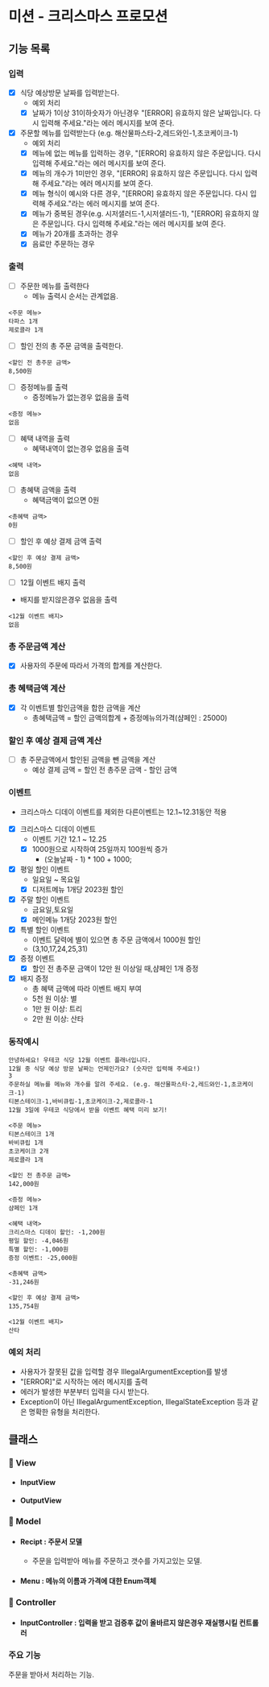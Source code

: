 # 미션 - 크리스마스 프로모션

## 기능 목록

### 입력
-[x] 식당 예상방문 날짜를 입력받는다.
    - 예외 처리
    - [x] 날짜가 1이상 31이하숫자가 아닌경우  "[ERROR] 유효하지 않은 날짜입니다. 다시 입력해 주세요."라는 에러 메시지를 보여 준다.
-[x] 주문할 메뉴를 입력받는다 (e.g. 해산물파스타-2,레드와인-1,초코케이크-1)
  - 예외 처리
  - [x] 메뉴에 없는 메뉴를 입력하는 경우, "[ERROR] 유효하지 않은 주문입니다. 다시 입력해 주세요."라는 에러 메시지를 보여 준다.
  - [x] 메뉴의 개수가 1미만인 경우, "[ERROR] 유효하지 않은 주문입니다. 다시 입력해 주세요."라는 에러 메시지를 보여 준다.
  - [x] 메뉴 형식이 예시와 다른 경우,  "[ERROR] 유효하지 않은 주문입니다. 다시 입력해 주세요."라는 에러 메시지를 보여 준다.
  - [x] 메뉴가 중복된 경우(e.g. 시저샐러드-1,시저샐러드-1), "[ERROR] 유효하지 않은 주문입니다. 다시 입력해 주세요."라는 에러 메시지를 보여 준다.
  - [x] 메뉴가 20개를 초과하는 경우
  - [x] 음료만 주문하는 경우
### 출력
-[ ] 주문한 메뉴를 출력한다
  - 메뉴 출력시 순서는 관계없음.
```
<주문 메뉴>    
타파스 1개    
제로콜라 1개
```
-[ ] 할인 전의 총 주문 금액을 출력한다.
```
<할인 전 총주문 금액>  
8,500원
```
 
-[ ] 증정메뉴를 출력 
  - 증정메뉴가 없는경우 없음을 출력
```
<증정 메뉴>  
없음
```
-[ ] 혜택 내역을 출력
  - 혜택내역이 없는경우 없음을 출력
```
<혜택 내역>
없음
```
-[ ] 총혜택 금액을 출력
    - 혜택금액이 없으면 0원
```
<총혜택 금액>
0원
```
-[ ] 할인 후 예상 결제 금액 출력
```
<할인 후 예상 결제 금액>
8,500원
```
-[ ] 12월 이벤트 배지 출력
- 배지를 받지않은경우 없음을 출력
```
<12월 이벤트 배지>
없음
```

### 총 주문금액 계산
- [x] 사용자의 주문에 따라서 가격의 합계를 계산한다. 
### 총 혜택금액 계산
- [x] 각 이벤트별 할인금액을 합한 금액을 계산 
  - 총혜택금액 = 할인 금액의합계 + 증정메뉴의가격(샴페인 : 25000)
### 할인 후 예상 결제 금액 계산
- [ ] 총 주문금액에서 할인된 금액을 뺀 금액을 계산
  - 예상 결제 금액 = 할인 전 총주문 금액 - 할인 금액
### 이벤트
- 크리스마스 디데이 이벤트를 제외한 다른이벤트는 12.1~12.31동안 적용
- [x] 크리스마스 디데이 이벤트
  - 이벤트 기간 12.1 ~ 12.25
  - [x] 1000원으로 시작하여 25일까지 100원씩 증가 
    - (오늘날짜 - 1) * 100 + 1000;
- [x] 평일 할인 이벤트
  - 일요일 ~ 목요일
  - [x] 디저트메뉴 1개당 2023원 할인
- [x] 주말 할인 이벤트
  - 금요일,토요일
  -[x] 메인메뉴 1개당 2023원 할인  
- [x] 특별 할인 이벤트
  - 이벤트 달력에 별이 있으면 총 주문 금액에서 1000원 할인
  - (3,10,17,24,25,31)
- [x] 증정 이벤트
  - [x] 할인 전 총주문 금액이 12만 원 이상일 때,샴페인 1개 증정
- [x] 배지 증정
  - 총 혜택 금액에 따라 이벤트 배지 부여
  - 5천 원 이상: 별
  - 1만 원 이상: 트리
  - 2만 원 이상: 산타

### 동작예시
```
안녕하세요! 우테코 식당 12월 이벤트 플래너입니다.
12월 중 식당 예상 방문 날짜는 언제인가요? (숫자만 입력해 주세요!)
3
주문하실 메뉴를 메뉴와 개수를 알려 주세요. (e.g. 해산물파스타-2,레드와인-1,초코케이크-1)
티본스테이크-1,바비큐립-1,초코케이크-2,제로콜라-1
12월 3일에 우테코 식당에서 받을 이벤트 혜택 미리 보기!
 
<주문 메뉴>
티본스테이크 1개
바비큐립 1개
초코케이크 2개
제로콜라 1개
 
<할인 전 총주문 금액>
142,000원
 
<증정 메뉴>
샴페인 1개
 
<혜택 내역>
크리스마스 디데이 할인: -1,200원
평일 할인: -4,046원
특별 할인: -1,000원
증정 이벤트: -25,000원
 
<총혜택 금액>
-31,246원
 
<할인 후 예상 결제 금액>
135,754원
 
<12월 이벤트 배지>
산타
```

### 예외 처리
- 사용자가 잘못된 값을 입력할 경우 IllegalArgumentException를 발생
- "[ERROR]"로 시작하는 에러 메시지를 출력  
- 에러가 발생한 부분부터 입력을 다시 받는다.
- Exception이 아닌 IllegalArgumentException, IllegalStateException 등과 같은 명확한 유형을 처리한다.


## 클래스
### 📁 View
- #### InputView
- #### OutputView
### 📁 Model
- #### Recipt : 주문서 모델
  - 주문을 입력받아 메뉴를 주문하고 갯수를 가지고있는 모델.
- #### Menu : 메뉴의 이름과 가격에 대한 Enum객체
### 📁 Controller
- #### InputController : 입력을 받고 검증후 값이 올바르지 않은경우 재실행시킬 컨트롤러
### 주요 기능
주문을 받아서 처리하는 기능. 